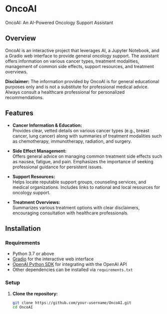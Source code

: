# OncoAI
OncoAI: An AI-Powered Oncology Support Assistant

## Overview

OncoAI is an interactive project that leverages AI, a Jupyter Notebook, and a Gradio web interface to provide general oncology support. The assistant offers information on various cancer types, treatment modalities, management of common side effects, support resources, and treatment overviews.

**Disclaimer:** The information provided by OncoAI is for general educational purposes only and is not a substitute for professional medical advice. Always consult a healthcare professional for personalized recommendations.

## Features

- **Cancer Information & Education:**  
  Provides clear, vetted details on various cancer types (e.g., breast cancer, lung cancer) along with summaries of treatment modalities such as chemotherapy, immunotherapy, radiation, and surgery.

- **Side Effect Management:**  
  Offers general advice on managing common treatment side effects such as nausea, fatigue, and pain. Emphasizes the importance of seeking professional guidance for persistent issues.

- **Support Resources:**  
  Helps locate reputable support groups, counseling services, and medical organizations. Includes links to national and local resources for oncology support.

- **Treatment Overviews:**  
  Summarizes various treatment options with clear disclaimers, encouraging consultation with healthcare professionals.

## Installation

### Requirements
- Python 3.7 or above
- [Gradio](https://gradio.app) for the interactive web interface
- [OpenAI Python SDK](https://github.com/openai/openai-python) for integrating with the OpenAI API
- Other dependencies can be installed via `requirements.txt`

### Setup

1. **Clone the repository:**
   ```bash
   git clone https://github.com/your-username/OncoAI.git
   cd OncoAI
